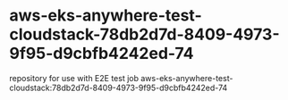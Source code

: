 # aws-eks-anywhere-test-cloudstack-78db2d7d-8409-4973-9f95-d9cbfb4242ed-74
repository for use with E2E test job aws-eks-anywhere-test-cloudstack:78db2d7d-8409-4973-9f95-d9cbfb4242ed-74
